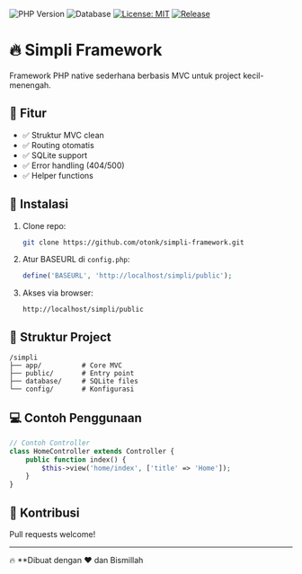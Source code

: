 ![PHP Version](https://img.shields.io/badge/PHP-8.0%2B-purple)
![Database](https://img.shields.io/badge/SQLite-3.x-green)
[![License: MIT](https://img.shields.io/badge/License-MIT-blue.svg)](LICENSE)
[![Release](https://img.shields.io/github/v/release/otonk/simpli-framework)](https://github.com/otonk/simpli-framework/releases)

# 🔥 Simpli Framework  

Framework PHP native sederhana berbasis MVC untuk project kecil-menengah.  

## 🌟 Fitur
- ✅ Struktur MVC clean
- ✅ Routing otomatis
- ✅ SQLite support
- ✅ Error handling (404/500)
- ✅ Helper functions

## 🚀 Instalasi
1. Clone repo:
   ```bash
   git clone https://github.com/otonk/simpli-framework.git
   ```
2. Atur BASEURL di `config.php`:
   ```php
   define('BASEURL', 'http://localhost/simpli/public');
   ```
3. Akses via browser:
   ```
   http://localhost/simpli/public
   ```

## 📂 Struktur Project
```
/simpli
├── app/          # Core MVC
├── public/       # Entry point
├── database/     # SQLite files
└── config/       # Konfigurasi
```

## 💻 Contoh Penggunaan
```php
// Contoh Controller
class HomeController extends Controller {
    public function index() {
        $this->view('home/index', ['title' => 'Home']);
    }
}
```

## 🤝 Kontribusi
Pull requests welcome!  

---
🔥 **Dibuat dengan ❤️ dan Bismillah